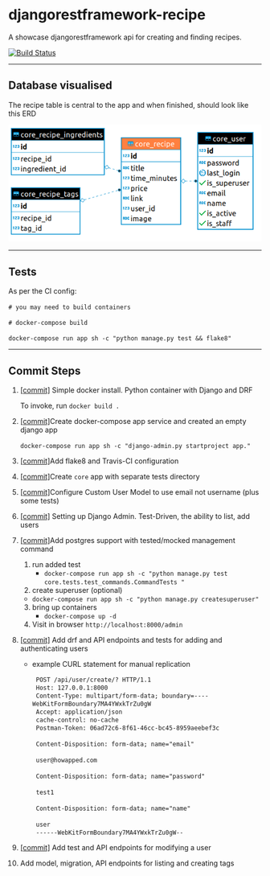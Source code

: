 # djangorestframework-recipe

A showcase djangorestframework api for creating and finding recipes.

[![Build Status](https://travis-ci.org/jonwhittlestone/djangorestframework-recipe.svg?branch=master)](https://travis-ci.org/jonwhittlestone/djangorestframework-recipe)

---

## Database visualised

The recipe table is central to the app and when finished, should look like this ERD

![ERD](assets/core_recipe_erd.png)

---

## Tests

As per the CI config:

`# you may need to build containers`

`# docker-compose build`

`docker-compose run app sh -c "python manage.py test && flake8"`

---

## Commit Steps

1. [[commit]](https://github.com/jonwhittlestone/djangorestframework-recipe/commit/4a76bb968d4dbbe897cc34b4d618088f45eb4872) Simple docker install. Python container with Django and DRF

   To invoke, run `docker build .`

2. [[commit]](https://github.com/jonwhittlestone/djangorestframework-recipe/commit/9345b01cc913cdb6cddd510fa6c6ce2188bab5ef)Create docker-compose app service and created an empty django app

   `docker-compose run app sh -c "django-admin.py startproject app."`

3. [[commit]](https://github.com/jonwhittlestone/djangorestframework-recipe/commit/d733adc891a1f326245646ac6b031de359725fc8)Add flake8 and Travis-CI configuration

4. [[commit]](https://github.com/jonwhittlestone/djangorestframework-recipe/commit/d31b27d480799af16c534b71f44be61d1628577a)Create `core` app with separate tests directory

5. [[commit]](https://github.com/jonwhittlestone/djangorestframework-recipe/commit/88dbf0ecb0836f6f173f7b95b44fc395ac1d9f34)Configure Custom User Model to use email not username (plus some tests)

6. [[commit]](https://github.com/jonwhittlestone/djangorestframework-recipe/commit/9345b01cc913cdb6cddd510fa6c6ce2188bab5ef) Setting up Django Admin. Test-Driven, the ability to list, add users

7. [[commit]](https://github.com/jonwhittlestone/djangorestframework-recipe/commit/96ad21870191114c1c57255e29d51516f1eb3f0d)Add postgres support with tested/mocked management command

   1. run added test
      - `docker-compose run app sh -c "python manage.py test core.tests.test_commands.CommandTests "`
   2. create superuser (optional)

   - `docker-compose run app sh -c "python manage.py createsuperuser"`

   3. bring up containers
      - `docker-compose up -d`
   4. Visit in browser `http://localhost:8000/admin`

8. [[commit]](https://github.com/jonwhittlestone/djangorestframework-recipe/commit/77ce19e9e4f51a53b3bfb554565d68b2368fa807) Add drf and API endpoints and tests for adding and authenticating users

   - example CURL statement for manual replication

     ```
      POST /api/user/create/? HTTP/1.1
      Host: 127.0.0.1:8000
      Content-Type: multipart/form-data; boundary=----WebKitFormBoundary7MA4YWxkTrZu0gW
      Accept: application/json
      cache-control: no-cache
      Postman-Token: 06ad72c6-8f61-46cc-bc45-8959aeebef3c

      Content-Disposition: form-data; name="email"

      user@howapped.com

      Content-Disposition: form-data; name="password"

      test1

      Content-Disposition: form-data; name="name"

      user
      ------WebKitFormBoundary7MA4YWxkTrZu0gW--
     ```

9. [[commit]](https://github.com/jonwhittlestone/djangorestframework-recipe/commit/d4dcab14f436e559ba356ff7dc5493a925e81605) Add test and API endpoints for modifying a user

10. Add model, migration, API endpoints for listing and creating tags
